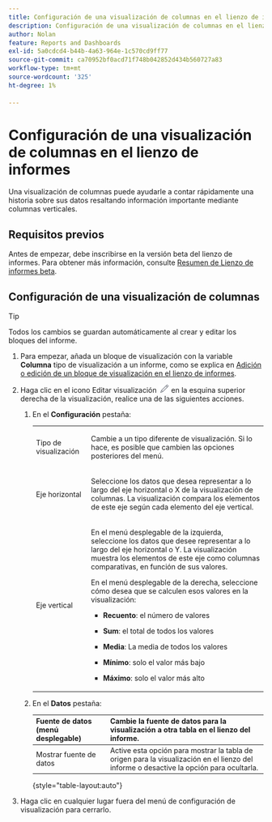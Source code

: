 ```yaml
---
title: Configuración de una visualización de columnas en el lienzo de informes
description: Configuración de una visualización de columnas en el lienzo de informes
author: Nolan
feature: Reports and Dashboards
exl-id: 5a0cdcd4-b44b-4a63-964e-1c570cd9ff77
source-git-commit: ca70952bf0acd71f748b042852d434b560727a83
workflow-type: tm+mt
source-wordcount: '325'
ht-degree: 1%

---
```



# Configuración de una visualización de columnas en el lienzo de informes

Una visualización de columnas puede ayudarle a contar rápidamente una historia sobre sus datos resaltando información importante mediante columnas verticales.

## Requisitos previos

Antes de empezar, debe inscribirse en la versión beta del lienzo de informes. Para obtener más información, consulte [Resumen de Lienzo de informes beta](/help/quicksilver/product-announcements/betas/canvas-dashboards-beta/reporting-canvas-beta-overview.md).

## Configuración de una visualización de columnas

>[!TIP]
>
>Todos los cambios se guardan automáticamente al crear y editar los bloques del informe.

1. Para empezar, añada un bloque de visualización con la variable **Columna** tipo de visualización a un informe, como se explica en [Adición o edición de un bloque de visualización en el lienzo de informes](../../../reports-and-dashboards/reporting-canvas/visualization-blocks/add-or-edit-report-visualization.md).

1. Haga clic en el icono Editar visualización ![](assets/edit-icon.png) en la esquina superior derecha de la visualización, realice una de las siguientes acciones.

   1. En el **Configuración** pestaña:

      <table style="table-layout:auto">
       <col>
       <col>
       <tbody>
        <tr>
         <td role="rowheader">Tipo de visualización</td>
         <td><p>Cambie a un tipo diferente de visualización. Si lo hace, es posible que cambien las opciones posteriores del menú.</p></td>
        </tr>
        <tr>
         <td role="rowheader">Eje horizontal</td>
         <td><p>Seleccione los datos que desea representar a lo largo del eje horizontal o X de la visualización de columnas. La visualización compara los elementos de este eje según cada elemento del eje vertical.</p></td>
        </tr>
        <tr>
         <td role="rowheader">Eje vertical</td>
         <td><p>En el menú desplegable de la izquierda, seleccione los datos que desee representar a lo largo del eje horizontal o Y. La visualización muestra los elementos de este eje como columnas comparativas, en función de sus valores.</p><p>En el menú desplegable de la derecha, seleccione cómo desea que se calculen esos valores en la visualización:</p>
          <ul>
           <li><p><b>Recuento</b>: el número de valores</p></li>
           <li><p><b>Sum</b>: el total de todos los valores </p></li>
           <li><p><b>Media</b>: La media de todos los valores</p></li>
           <li><p><b>Mínimo</b>: solo el valor más bajo</p></li>
           <li><p><b>Máximo</b>: solo el valor más alto</p></li>
          </ul></td>
        </tr>
       </tbody>
      </table>

   1. En el **Datos** pestaña:

      | Fuente de datos (menú desplegable) | Cambie la fuente de datos para la visualización a otra tabla en el lienzo del informe. |
      |---|---|
      | Mostrar fuente de datos | Active esta opción para mostrar la tabla de origen para la visualización en el lienzo del informe o desactive la opción para ocultarla. |

      {style="table-layout:auto"}

      <!--   
      NOLAN-FLAG: convert table to html. 
      -->

1. Haga clic en cualquier lugar fuera del menú de configuración de visualización para cerrarlo.
